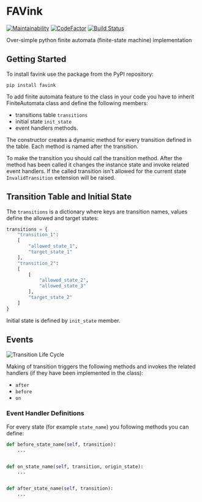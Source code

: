 # FAVink

[![Maintainability](https://api.codeclimate.com/v1/badges/7134fd6ab3adcd626ac9/maintainability)](https://codeclimate.com/github/k-vinogradov/favink/maintainability)
[![CodeFactor](https://www.codefactor.io/repository/github/k-vinogradov/favink/badge)](https://www.codefactor.io/repository/github/k-vinogradov/favink)
[![Build Status](https://travis-ci.org/k-vinogradov/favink.svg?branch=master)](https://travis-ci.org/k-vinogradov/favink)

Over-simple python finite automata (finite-state machine) implementation

## Getting Started

To install favink use the package from the PyPI repository:

    pip install favink

To add finite automata feature to the class in your code you have to inherit
FiniteAutomata class and define the following members:

- transitions table `transitions`
- initial state `init_state`
- event handlers methods.

The constructor creates a dynamic method for every transition defined
in the table. Each method is named after the transition.

To make the transition you should call the transition method. After the method
has been called it changes the instance state and invoke related event handlers.
If the called transition isn't allowed for the current state `InvalidTransition`
extension will be raised.

## Transition Table and Initial State

The `transitions` is a dictionary where keys are transition names,
values define the allowed and target states:

```Python
transitions = {
    "transition_1":
    [
        "allowed_state_1",
        "target_state_1"
    ],
    "transition_2":
    [
        [
            "allowed_state_2",
            "allowed_state_3"
        ],
        "target_state_2"
    ]
}
```

Initial state is defined by `init_state` member.

## Events

![Transition Life Cycle](../media/images/transition_lifecycle.png?raw=true)

Making of transition triggers the following methods and invokes the related handlers
(if they have been implemented in the class):

- `after`
- `before`
- `on`

### Event Handler Definitions

For every state (for example `state_name`) you following methods you can define:

```Python
def before_state_name(self, transition):
    ...


def on_state_name(self, transition, origin_state):
    ...


def after_state_name(self, transition):
    ...
```